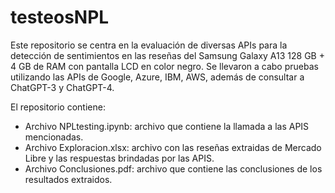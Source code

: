 # testeosNPL 
Este repositorio se centra en la evaluación de diversas APIs para la detección de sentimientos en las reseñas del Samsung Galaxy A13 128 GB + 4 GB de RAM con pantalla LCD en color negro. Se llevaron a cabo pruebas utilizando las APIs de Google, Azure, IBM, AWS, además de consultar a ChatGPT-3 y ChatGPT-4.

El repositorio contiene:
- Archivo NPLtesting.ipynb: archivo que contiene la llamada a las APIS mencionadas.
- Archivo Exploracion.xlsx: archivo con las reseñas extraidas de Mercado Libre y las respuestas brindadas por las APIS.
- Archivo Conclusiones.pdf: archivo que contiene las conclusiones de los resultados extraidos.
